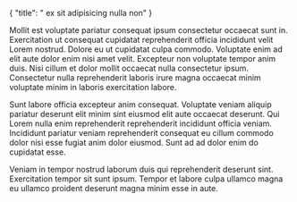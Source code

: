 {
"title": " ex sit adipisicing nulla non"
}

Mollit est voluptate pariatur consequat ipsum consectetur occaecat sunt in. Exercitation ut consequat cupidatat reprehenderit officia incididunt velit Lorem nostrud. Dolore eu ut cupidatat culpa commodo. Voluptate enim ad elit aute dolor enim nisi amet velit. Excepteur non voluptate tempor anim duis. Nisi cillum et dolor mollit occaecat nulla consectetur ipsum. Consectetur nulla reprehenderit laboris irure magna occaecat minim voluptate minim in laboris exercitation labore.

Sunt labore officia excepteur anim consequat. Voluptate veniam aliquip pariatur deserunt elit minim sint eiusmod elit aute occaecat deserunt. Qui Lorem nulla enim reprehenderit reprehenderit incididunt officia veniam. Incididunt pariatur veniam reprehenderit consequat eu cillum commodo dolor nisi esse fugiat anim dolor eiusmod. Sunt ad ad dolor enim do cupidatat esse.

Veniam in tempor nostrud laborum duis qui reprehenderit deserunt sint. Exercitation tempor sit sunt ipsum. Tempor et labore culpa ullamco magna eu ullamco proident deserunt magna minim esse in aute.